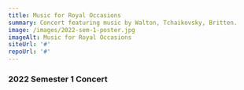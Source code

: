 ```yaml
---
title: Music for Royal Occasions
summary: Concert featuring music by Walton, Tchaikovsky, Britten.
image: /images/2022-sem-1-poster.jpg
imageAlt: Music for Royal Occasions
siteUrl: '#'
repoUrl: '#'
---
```

### 2022 Semester 1 Concert 

